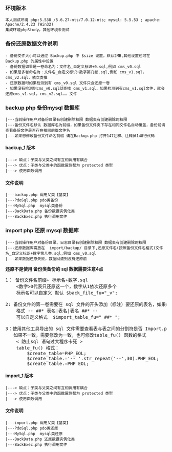 ### 环境版本
	本人测试环境 php:5.538 /5.6.27-nts/7.0.12-nts; mysql: 5.5.53 ; apache: Apache/2.4.23 (Win32)
	集成环境phpStudy，其他环境未测试

### 备份还原数据文件说明
    - 备份文件大小可以通过 Backup.php 中 $size 设置，默认2MB,其他设置也可在Backup.php 的属性中设置
    - 备份数据如果是一卷命名为：文件名_自定义标识+0.sql,例如 cms_v0.sql
    - 如果是多卷命名为：文件名_自定义标识+数字第几卷.sql,例如 cms_v1.sql，cms_v2.sql，依次类推
    - 还原数据时如果检测到有 cms_v0.sql 文件只会还原一卷
    - 如果没有检测到cms_v0.sql就查找 cms_v1.sql，如果检测到有cms_v1.sql文件，就会还原cms_v1.sql，cms_v2.sql…… 文件

### backup php 备份mysql  数据库
    |---当前操作用户对备份目录有创建删除权限 数据表有创建删除的权限
    |---备份文件名默认 数据库名为前缀，如果备份文件夹下存在相同文件名自动覆盖，备份前请查看备份文件是否存在相同前缀文件名
    |---如果想修改备份文件命名前缀 请在Backup.php 打开147注释、注释掉148行代码

#### backup_1 版本
	|---> 缺点：子类与父类之间有互相调用有耦合
	|---> 优点：子类与父类中的函数属性都为 protected 类型
	|---> 使用函数调用

#### 文件说明
	|---backup.php 调用父类【基类】
	|---PdoSql.php pdo类备份
	|---MySql.php  mysql类备份
	|---BackData.php 备份数据实例化类
	|---BackExec.php 执行调用文件

### import php 还原 mysql  数据库
    |---当前操作用户对备份目录、日志目录有创建删除权限 数据表有创建删除的权限
    |---还原数据库需放在  import/backup/ 目录下,还原文件名(按照备份文件名格式)文件名_自定义标识+数字第几卷.sql,例如 cms_v0.sql
    |---如果数据还原失败，数据回滚到没有还原前

**还原不是使用 备份类备份的 sql 数据需要注意4点**
<pre>
1： 备份文件名前缀+ 标示名+数字.sql
	<数字>0代表只还原这一个，数字从1依次还原多个
  	标示名可以自定义 默认 $back_file_fu="_v";

2: 备份文件的第一卷需要在 sql 文件的开头添加（标注）要还原的表名，如果sql文件开头没有要还原的表名，请查看1.0.1版本
	格式 -- ##* 表名|表名|表名 ##* --
	可以自定义格式  $import_table_fu=" ##* ";

3：使用其他工具导出的 sql 文件需要查看表与表之间的分割符是否 Import.php 下的 table_fu()函数定义的一致，
   如果不一致，需要修改为一致，也可修改table_fu() 函数的格式
	< 防止sql 语句过大程序卡死 >
	table_fu() 格式：
		$create_table=PHP_EOL;
		$create_table.='-- '.str_repeat('--',30).PHP_EOL;
		$create_table.=PHP_EOL;
</pre>

#### import_1 版本
	|---> 缺点：子类与父类之间有互相调用有耦合
	|---> 优点：子类与父类中的函数属性都为 protected 类型
	|---> 使用函数调用

#### 文件说明
	|---import.php 调用父类【基类】
	|---PdoSql.php pdo类还原
	|---MySql.php  mysql类还原
	|---BackData.php 还原数据实例化类
	|---BackExec.php 执行调用文件